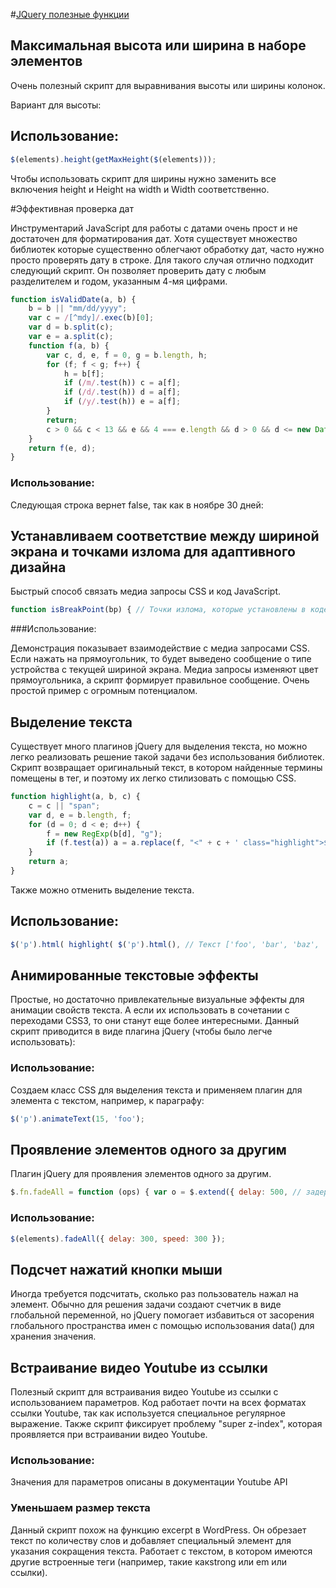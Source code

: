 #[JQuery полезные функции](http://ruseller.com/lessons.php?rub=32&id=1558)


## Максимальная высота или ширина в наборе элементов

Очень полезный скрипт для выравнивания высоты или ширины колонок.

Вариант для высоты:

## Использование:

````javascript
$(elements).height(getMaxHeight($(elements)));
````
Чтобы использовать скрипт для ширины нужно заменить все включения height и Height на width и Width соответственно.


#Эффективная проверка дат

Инструментарий JavaScript для работы с датами очень прост и не достаточен для форматирования дат.
Хотя существует множество библиотек которые существенно облегчают обработку дат, часто нужно просто проверять дату в строке. 
Для такого случая отлично подходит следующий скрипт. Он позволяет проверить дату с любым разделителем и годом, указанным 4-мя цифрами.

````javascript
function isValidDate(a, b) {
    b = b || "mm/dd/yyyy";
    var c = /[^mdy]/.exec(b)[0];
    var d = b.split(c);
    var e = a.split(c);
    function f(a, b) {
        var c, d, e, f = 0, g = b.length, h;
        for (f; f < g; f++) {
            h = b[f];
            if (/m/.test(h)) c = a[f];
            if (/d/.test(h)) d = a[f];
            if (/y/.test(h)) e = a[f];
        }
        return;
        c > 0 && c < 13 && e && 4 === e.length && d > 0 && d <= new Date(e, c, 0).getDate();
    }
    return f(e, d);
}
````

### Использование:

Следующая строка вернет false, так как в ноябре 30 дней:


## Устанавливаем соответствие между шириной экрана и точками излома для адаптивного дизайна

Быстрый способ связать медиа запросы CSS и код JavaScript.

````javascript
function isBreakPoint(bp) { // Tочки излома, которые установлены в коде CSS var bps = [320, 480, 768, 1024]; var w = $(window).width(); var min, max; for (var i = 0, l = bps.length; i < l; i++) { if (bps[i] === bp) { min = bps[i-1] || 0; max = bps[i]; break; } } return w > min && w <= max; } 
````

###Использование:

Демонстрация показывает взаимодействие с медиа запросами CSS. Если нажать на прямоугольник, то будет выведено сообщение о типе устройства с текущей шириной экрана. Медиа запросы изменяют цвет прямоугольника, а скрипт формирует правильное сообщение. Очень простой пример с огромным потенциалом.


## Выделение текста

Существует много плагинов jQuery для выделения текста, но можно легко реализовать решение такой задачи без использования библиотек. Скрипт возвращает оригинальный текст, в котором найденные термины помещены в тег, и поэтому их легко стилизовать с помощью CSS.

````javascript
function highlight(a, b, c) {
    c = c || "span";
    var d, e = b.length, f;
    for (d = 0; d < e; d++) {
        f = new RegExp(b[d], "g");
        if (f.test(a)) a = a.replace(f, "<" + c + ' class="highlight">$&</' + c + ">");
    }
    return a;
}
````

Также можно отменить выделение текста.

## Использование:

````javascript
$('p').html( highlight( $('p').html(), // Текст ['foo', 'bar', 'baz', 'hello world'], // Список терминов для выделения 'strong' // Пользовательский тег )); 

````

## Анимированные текстовые эффекты

Простые, но достаточно привлекательные визуальные эффекты для анимации свойств текста. А если их использовать в сочетании с переходами CSS3, то они станут еще более интересными. Данный скрипт приводится в виде плагина jQuery (чтобы было легче использовать):

### Использование:

Создаем класс CSS для выделения текста и применяем плагин для элемента с текстом, например, к параграфу:

````javascript
$('p').animateText(15, 'foo'); 
````


## Проявление элементов одного за другим

Плагин jQuery для проявления элементов одного за другим.

````javascript
$.fn.fadeAll = function (ops) { var o = $.extend({ delay: 500, // задержка между появлением элементов speed: 500, // скорость анимации ease: 'swing' // функция перехода (другие требуют подключения специального плагина) }, ops); var $el = this; for (var i=0, d=0, l=$el.length; i<l; i++, d+=o.delay) { $el.eq(i).delay(d).fadeIn(o.speed, o.ease); } return $el; } 
````

### Использование:


````javascript
$(elements).fadeAll({ delay: 300, speed: 300 }); 
````


## Подсчет нажатий кнопки мыши

Иногда требуется подсчитать, сколько раз пользователь нажал на элемент. Обычно для решения задачи создают счетчик в виде глобальной переменной, но jQuery помогает избавиться от засорения глобального пространства имен с помощью использования data() для хранения значения.



## Встраивание видео Youtube из ссылки

Полезный скрипт для встраивания видео Youtube из ссылки с использованием параметров. Код работает почти на всех форматах ссылки Youtube, так как используется специальное регулярное выражение. Также скрипт фиксирует проблему "super z-index", которая проявляется при встраивании видео Youtube.

### Использование:

Значения для параметров описаны в документации Youtube API



### Уменьшаем размер текста

Данный скрипт похож на функцию excerpt в WordPress. Он обрезает текст по количеству слов и добавляет специальный элемент для указания сокращения текста. Работает с текстом, в котором имеются другие встроенные теги (например, такие какstrong или em или ссылки).